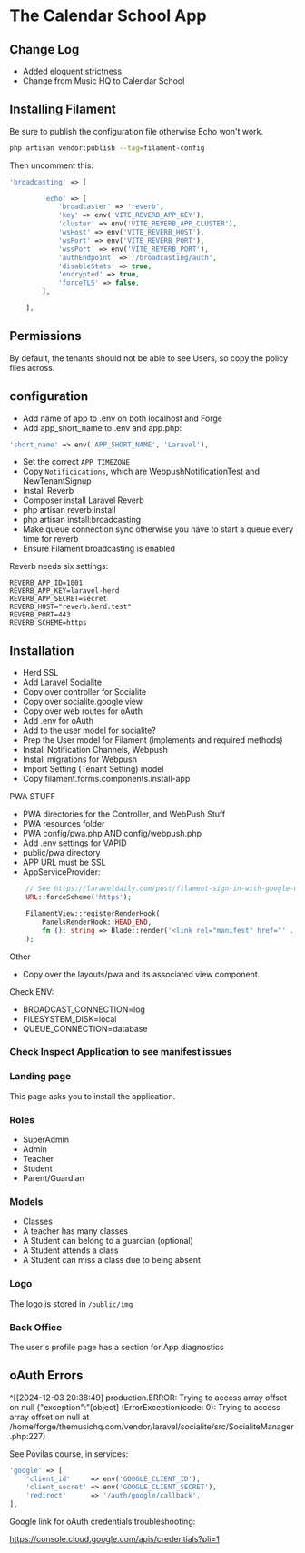 # The Calendar School App

## Change Log

- Added eloquent strictness
- Change from Music HQ to Calendar School

## Installing Filament

Be sure to publish the configuration file otherwise Echo won't work.

```bash
php artisan vendor:publish --tag=filament-config
```

Then uncomment this:

```php
'broadcasting' => [

        'echo' => [
            'broadcaster' => 'reverb',
            'key' => env('VITE_REVERB_APP_KEY'),
            'cluster' => env('VITE_REVERB_APP_CLUSTER'),
            'wsHost' => env('VITE_REVERB_HOST'),
            'wsPort' => env('VITE_REVERB_PORT'),
            'wssPort' => env('VITE_REVERB_PORT'),
            'authEndpoint' => '/broadcasting/auth',
            'disableStats' => true,
            'encrypted' => true,
            'forceTLS' => false,
        ],

    ],
```

## Permissions

By default, the tenants should not be able to see Users, so copy the policy files across.

## configuration

- Add name of app to .env on both localhost and Forge
- Add app_short_name to .env and app.php:

```php
'short_name' => env('APP_SHORT_NAME', 'Laravel'),
```

- Set the correct `APP_TIMEZONE`
- Copy `Notificications`, which are WebpushNotificationTest and NewTenantSignup
- Install Reverb
- Composer install Laravel Reverb
- php artisan reverb:install
- php artisan install:broadcasting
- Make queue connection sync otherwise you have to start a queue every time for reverb
- Ensure Filament broadcasting is enabled

Reverb needs six settings:

```dotenv
REVERB_APP_ID=1001
REVERB_APP_KEY=laravel-herd
REVERB_APP_SECRET=secret
REVERB_HOST="reverb.herd.test"
REVERB_PORT=443
REVERB_SCHEME=https
```

## Installation

- Herd SSL
- Add Laravel Socialite 
- Copy over controller for Socialite
- Copy over socialite.google view
- Copy over web routes for oAuth
- Add .env for oAuth
- Add to the user model for socialite?
- Prep the User model for Filament (implements and required methods)
- Install Notification Channels, Webpush
- Install migrations for Webpush
- Import Setting (Tenant Setting) model
- Copy filament.forms.components.install-app

PWA STUFF

- PWA directories for the Controller, and WebPush Stuff
- PWA resources folder
- PWA config/pwa.php AND config/webpush.php
- Add .env settings for VAPID
- public/pwa directory
- APP URL must be SSL
- AppServiceProvider:

```php
    // See https://laraveldaily.com/post/filament-sign-in-with-google-using-laravel-socialite
    URL::forceScheme('https');

    FilamentView::registerRenderHook(
        PanelsRenderHook::HEAD_END,
        fn (): string => Blade::render('<link rel="manifest" href="' . config('app.url') . '/manifest.json">'),
    );
```

Other

- Copy over the layouts/pwa and its associated view component.

Check ENV:

- BROADCAST_CONNECTION=log
- FILESYSTEM_DISK=local
- QUEUE_CONNECTION=database

### Check Inspect Application to see manifest issues

### Landing page

This page asks you to install the application.

### Roles

- SuperAdmin
- Admin
- Teacher
- Student
- Parent/Guardian

### Models

- Classes
- A teacher has many classes
- A Student can belong to a guardian (optional)
- A Student attends a class
- A Student can miss a class due to being absent

### Logo

The logo is stored in `/public/img`

### Back Office

The user's profile page has a section for App diagnostics

## oAuth Errors

^[[2024-12-03 20:38:49] production.ERROR: Trying to access array offset on null {"exception":"[object] (ErrorException(code: 0): Trying to access array offset on null at /home/forge/themusichq.com/vendor/laravel/socialite/src/SocialiteManager.php:227)

See Povilas course, in services:

```php
'google' => [
    'client_id'     => env('GOOGLE_CLIENT_ID'),
    'client_secret' => env('GOOGLE_CLIENT_SECRET'),
    'redirect'      => '/auth/google/callback',
],
```

Google link for oAuth credentials troubleshooting:

https://console.cloud.google.com/apis/credentials?pli=1

